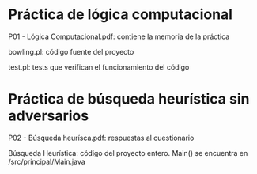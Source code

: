 # Práctica de lógica computacional

P01 - Lógica Computacional.pdf: contiene la memoria de la práctica

bowling.pl: código fuente del proyecto

test.pl: tests que verifican el funcionamiento del código

# Práctica de búsqueda heurística sin adversarios

P02 - Búsqueda heurísca.pdf: respuestas al cuestionario

Búsqueda Heurística: código del proyecto entero. Main() se encuentra en /src/principal/Main.java


